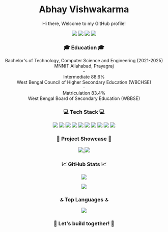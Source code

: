 <!-- Your Name -->
<h1 align="center">Abhay Vishwakarma</h1>

<!-- Your Introduction -->
<p align="center">
  Hi there, Welcome to my GitHub profile!
</p>

<!-- Your Social Media and Contact -->
<p align="center">
  <a href="https://www.linkedin.com/in/abhay43/"><img src="https://img.shields.io/badge/-LinkedIn-blue?style=flat&logo=linkedin"></a>
  <a href="mailto:vishwakarmaabhay10@gmail.com"><img src="https://img.shields.io/badge/-Email-D14836?style=flat&logo=email&logoColor=white"></a>
  <a href="https://leetcode.com/p_ekk_a/"><img src="https://img.shields.io/badge/-LeetCode-FFA116?style=flat&logo=leetcode&logoColor=white"></a>
  <a href="https://auth.geeksforgeeks.org/user/p_ekk_a/"><img src="https://img.shields.io/badge/-GeeksforGeeks-0F9D58?style=flat&logo=geeksforgeeks&logoColor=white"></a>
</p>

<!-- Your Education -->
<h3 align="center">🎓 Education 🎓</h3>
<p align="center">
    Bachelor's of Technology, Computer Science and Engineering (2021-2025)<br>
    MNNIT Allahabad, Prayagraj<br>
  - <br>Intermediate 88.6%<br>
    West Bengal Council of Higher Secondary Education (WBCHSE)<br>
  - <br>Matriculation 83.4%<br>
    West Bengal Board of Secondary Education (WBBSE)
</p>

<!-- Your Skills -->
<h3 align="center">💻 Tech Stack 💻</h3>
<p align="center">
  <img src="https://img.shields.io/badge/-Git-F05032?style=flat&logo=git&logoColor=white">
  <img src="https://img.shields.io/badge/-HTML5-E34F26?style=flat&logo=html5&logoColor=white">
  <img src="https://img.shields.io/badge/-CSS3-1572B6?style=flat&logo=css3">
  <img src="https://img.shields.io/badge/-JavaScript-F7DF1E?style=flat&logo=javascript&logoColor=white">
  <img src="https://img.shields.io/badge/-MongoDB-47A248?style=flat&logo=mongodb&logoColor=white">
  <img src="https://img.shields.io/badge/-Node.js-339933?style=flat&logo=node.js&logoColor=white">
  <img src="https://img.shields.io/badge/-Express.js-000000?style=flat&logo=express&logoColor=white">
  <img src="https://img.shields.io/badge/-Solidity-363636?style=flat&logo=solidity&logoColor=white">
  <img src="https://img.shields.io/badge/-Web3.Storage-6600FF?style=flat&logo=web3dotstorage&logoColor=white">
  <img src="https://img.shields.io/badge/-Ethers.js-3C3C3D?style=flat&logo=ethereum&logoColor=white">
</p>



<!-- Your Projects -->

<h3 align="center">🚀 Project Showcase 🚀</h3>
<p align="center">
  <a href="https://github.com/Abhinav-21/Healthcare-Record-Management">
    <img src="https://github-readme-stats.vercel.app/api/pin/?username=Abhinav-21&repo=Healthcare-Record-Management&theme=dark">
  </a>
  <a href="https://github.com/abhay-43/My-Ethereum-Wallet">
    <img src="https://github-readme-stats.vercel.app/api/pin/?username=abhay-43&repo=My-Ethereum-Wallet&theme=dark">
  </a>
</p>

<!-- Your GitHub Stats -->
<h3 align="center">📈 GitHub Stats 📈</h3>
<p align="center">
  <img src="https://github-readme-stats.vercel.app/api?username=abhay-43&show_icons=true&theme=dark">
</p>
<p align="center">
  <a href="https://git.io/streak-stats"><img src="https://github-readme-streak-stats.herokuapp.com?user=abhay-43&theme=dark&date_format=M%20j%5B%2C%20Y%5D&mode=weekly"></a>
</p>

<!-- Your Top Languages -->
<h3 align="center">🔝 Top Languages 🔝</h3>
<p align="center">
  <a href="https://github.com/anuraghazra/github-readme-stats"><img src="https://github-readme-stats.vercel.app/api/top-langs/?username=abhay-43&theme=dark"></a>
</p>

<!-- Your Favorite Quote -->
<h3 align="center">🌟 Let's build together! 🌟</h3>

<!--
**abhay-43/abhay-43** is a ✨ _special_ ✨ repository because its `README.md` (this file) appears on your GitHub profile.

Here are some ideas to get you started:

- 🔭 I’m currently working on ...
- 🌱 I’m currently learning ...
- 👯 I’m looking to collaborate on ...
- 🤔 I’m looking for help with ...
- 💬 Ask me about ...
- 📫 How to reach me: ...
- 😄 Pronouns: ...
- ⚡ Fun fact: ...
-->
